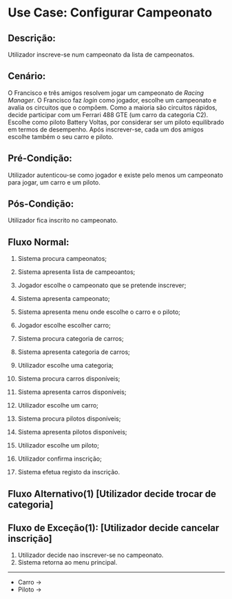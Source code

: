 # Use Case: Configurar Campeonato

## Descrição:
Utilizador inscreve-se num campeonato da lista de campeonatos.

## Cenário:
O Francisco e três amigos resolvem jogar um campeonato
de *Racing Manager*. O Francisco faz *login* como jogador, escolhe um campeonato
e avalia os circuitos que o compõem. Como a maioria são circuitos rápidos, decide
participar com um Ferrari 488 GTE (um carro da categoria C2). Escolhe como piloto
Battery Voltas, por considerar ser um piloto equilibrado em termos de desempenho.
Após inscrever-se, cada um dos amigos escolhe também o seu carro e piloto.

## Pré-Condição:
Utilizador autenticou-se como jogador e existe pelo menos um campeonato para jogar, um carro e um piloto.

## Pós-Condição:
Utilizador fica inscrito no campeonato.

## Fluxo Normal:
1. Sistema procura campeonatos;
2. Sistema apresenta lista de campeoantos;
3. Jogador escolhe o campeonato que se pretende inscrever;
4. Sistema apresenta campeonato;
5. Sistema apresenta menu onde escolhe o carro e o piloto;
6. Jogador escolhe escolher carro;

6. Sistema procura categoria de carros;
7. Sistema apresenta categoria de carros;
8. Utilizador escolhe uma categoria;
9. Sistema procura carros disponíveis;
10. Sistema apresenta carros disponíveis;
11. Utilizador escolhe um carro;
12. Sistema procura pilotos disponíveis;
13. Sistema apresenta pilotos disponíveis;
14. Utilizador escolhe um piloto; 
15. Utilizador confirma inscrição;
16. Sistema efetua registo da inscrição.

## Fluxo Alternativo(1) [Utilizador decide trocar de categoria]

## Fluxo de Exceção(1): [Utilizador decide cancelar inscrição]
1. Utilizador decide nao inscrever-se no campeonato.
2. Sistema retorna ao menu principal.



------------------
- Carro -> 
- Piloto -> 
